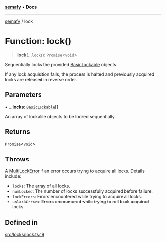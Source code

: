 [**semafy**](../README.md) • **Docs**

***

[semafy](../globals.md) / lock

# Function: lock()

> **lock**(...`locks`): `Promise`\<`void`\>

Sequentially locks the provided [BasicLockable](../interfaces/BasicLockable.md) objects.

If any lock acquisition fails, the process is halted
and previously acquired locks are released in reverse order.

## Parameters

• ...**locks**: [`BasicLockable`](../interfaces/BasicLockable.md)[]

An array of lockable objects to be locked sequentially.

## Returns

`Promise`\<`void`\>

## Throws

A [MultiLockError](../classes/MultiLockError.md) if an error occurs trying to acquire all
locks. Details include:
 - `locks`: The array of all locks.
 - `numLocked`: The number of locks successfully acquired before failure.
 - `lockErrors`: Errors encountered while trying to acquire all locks.
 - `unlockErrors`: Errors encountered while trying to roll back acquired locks.

## Defined in

[src/locks/lock.ts:19](https://github.com/havelessbemore/semafy/blob/b402258eb8c8c3b4f24a474b97d376f26f034cec/src/locks/lock.ts#L19)
